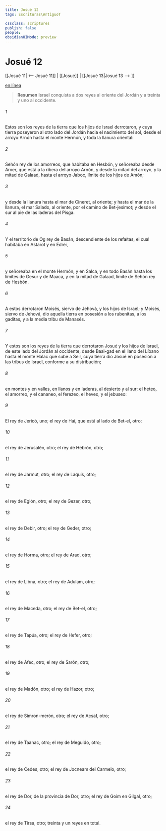 ```yaml
---
title: Josué 12
tags: Escrituras\AntiguoT

cssclass: scriptures
publish: false
people:
obsidianUIMode: preview
---
```


# Josué 12
[[Josué 11| <-- Josué 11]] | [[Josué]] | [[Josué 13|Josué 13 --> ]]

[en línea](https://churchofjesuschrist.org/study/scriptures/ot/josh/12?lang=spa)

> __Resumen__
Israel conquista a dos reyes al oriente del Jordán y a treinta y uno al occidente.

###### 1 
Estos son los reyes de la tierra que los hijos de Israel derrotaron, y cuya tierra poseyeron al otro lado del Jordán hacia el nacimiento del sol, desde el arroyo Arnón hasta el monte Hermón, y toda la llanura oriental:

###### 2 
Sehón rey de los amorreos, que habitaba en Hesbón, y señoreaba desde Aroer, que está a la ribera del arroyo Arnón, y desde la mitad del arroyo, y la mitad de Galaad, hasta el arroyo Jaboc, límite de los hijos de Amón;

###### 3 
y desde la llanura hasta el mar de Cineret, al oriente; y hasta el mar de la llanura, el mar Salado, al oriente, por el camino de Bet-jesimot; y desde el sur al pie de las laderas del Pisga.

###### 4 
Y el territorio de Og rey de Basán, descendiente de los refaítas, el cual habitaba en Astarot y en Edrei,

###### 5 
y señoreaba en el monte Hermón, y en Salca, y en todo Basán hasta los límites de Gesur y de Maaca, y en la mitad de Galaad, límite de Sehón rey de Hesbón.

###### 6 
A estos derrotaron Moisés, siervo de Jehová, y los hijos de Israel; y Moisés, siervo de Jehová, dio aquella tierra en posesión a los rubenitas, a los gaditas, y a la media tribu de Manasés.

###### 7 
Y estos son los reyes de la tierra que derrotaron Josué y los hijos de Israel, de este lado del Jordán al occidente, desde Baal-gad en el llano del Líbano hasta el monte Halac que sube a Seir, cuya tierra dio Josué en posesión a las tribus de Israel, conforme a su distribución;

###### 8 
en montes y en valles, en llanos y en laderas, al desierto y al sur; el heteo, el amorreo, y el cananeo, el ferezeo, el heveo, y el jebuseo:

###### 9 
El rey de Jericó, uno; el rey de Hai, que está al lado de Bet-el, otro;

###### 10 
el rey de Jerusalén, otro; el rey de Hebrón, otro;

###### 11 
el rey de Jarmut, otro; el rey de Laquis, otro;

###### 12 
el rey de Eglón, otro; el rey de Gezer, otro;

###### 13 
el rey de Debir, otro; el rey de Geder, otro;

###### 14 
el rey de Horma, otro; el rey de Arad, otro;

###### 15 
el rey de Libna, otro; el rey de Adulam, otro;

###### 16 
el rey de Maceda, otro; el rey de Bet-el, otro;

###### 17 
el rey de Tapúa, otro; el rey de Hefer, otro;

###### 18 
el rey de Afec, otro; el rey de Sarón, otro;

###### 19 
el rey de Madón, otro; el rey de Hazor, otro;

###### 20 
el rey de Simron-merón, otro; el rey de Acsaf, otro;

###### 21 
el rey de Taanac, otro; el rey de Meguido, otro;

###### 22 
el rey de Cedes, otro; el rey de Jocneam del Carmelo, otro;

###### 23 
el rey de Dor, de la provincia de Dor, otro; el rey de Goim en Gilgal, otro;

###### 24 
el rey de Tirsa, otro; treinta y un reyes en total.

